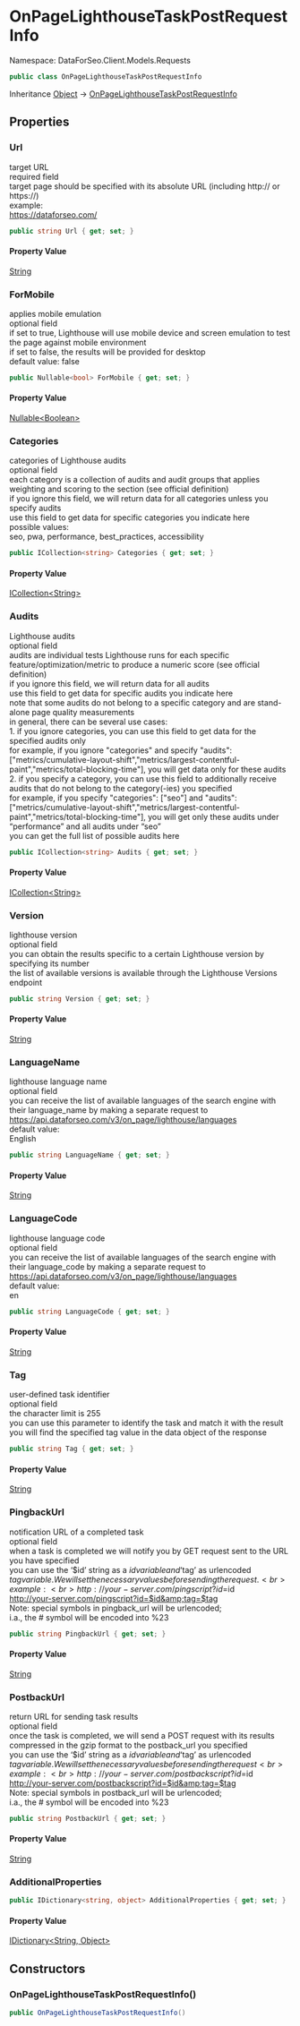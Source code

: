# OnPageLighthouseTaskPostRequestInfo

Namespace: DataForSeo.Client.Models.Requests

```csharp
public class OnPageLighthouseTaskPostRequestInfo
```

Inheritance [Object](https://docs.microsoft.com/en-us/dotnet/api/system.object) → [OnPageLighthouseTaskPostRequestInfo](./dataforseo.client.models.requests.onpagelighthousetaskpostrequestinfo.md)

## Properties

### **Url**

target URL
 <br>required field
 <br>target page should be specified with its absolute URL (including http:// or https://)
 <br>example:
 <br>https://dataforseo.com/

```csharp
public string Url { get; set; }
```

#### Property Value

[String](https://docs.microsoft.com/en-us/dotnet/api/system.string)<br>

### **ForMobile**

applies mobile emulation
 <br>optional field
 <br>if set to true, Lighthouse will use mobile device and screen emulation to test the page against mobile environment
 <br>if set to false, the results will be provided for desktop
 <br>default value: false

```csharp
public Nullable<bool> ForMobile { get; set; }
```

#### Property Value

[Nullable&lt;Boolean&gt;](https://docs.microsoft.com/en-us/dotnet/api/system.nullable-1)<br>

### **Categories**

categories of Lighthouse audits
 <br>optional field
 <br>each category is a collection of audits and audit groups that applies weighting and scoring to the section (see official definition)
 <br>if you ignore this field, we will return data for all categories unless you specify audits
 <br>use this field to get data for specific categories you indicate here
 <br>possible values:
 <br>seo, pwa, performance, best_practices, accessibility

```csharp
public ICollection<string> Categories { get; set; }
```

#### Property Value

[ICollection&lt;String&gt;](https://docs.microsoft.com/en-us/dotnet/api/system.collections.generic.icollection-1)<br>

### **Audits**

Lighthouse audits
 <br>optional field
 <br>audits are individual tests Lighthouse runs for each specific feature/optimization/metric to produce a numeric score (see official definition) 
 <br>if you ignore this field, we will return data for all audits
 <br>use this field to get data for specific audits you indicate here
 <br>note that some audits do not belong to a specific category and are stand-alone page quality measurements
 <br>in general, there can be several use cases:
 <br>1. if you ignore categories, you can use this field to get data for the specified audits only
 <br>for example, if you ignore "categories" and specify "audits": ["metrics/cumulative-layout-shift","metrics/largest-contentful-paint","metrics/total-blocking-time"], you will get data only for these audits
 <br>2. if you specify a category, you can use this field to additionally receive audits that do not belong to the category(-ies) you specified
 <br>for example, if you specify "categories": ["seo"] and "audits": ["metrics/cumulative-layout-shift","metrics/largest-contentful-paint","metrics/total-blocking-time"], you will get only these audits under “performance” and all audits under “seo”
 <br>you can get the full list of possible audits here

```csharp
public ICollection<string> Audits { get; set; }
```

#### Property Value

[ICollection&lt;String&gt;](https://docs.microsoft.com/en-us/dotnet/api/system.collections.generic.icollection-1)<br>

### **Version**

lighthouse version
 <br>optional field
 <br>you can obtain the results specific to a certain Lighthouse version by specifying its number
 <br>the list of available versions is available through the Lighthouse Versions endpoint

```csharp
public string Version { get; set; }
```

#### Property Value

[String](https://docs.microsoft.com/en-us/dotnet/api/system.string)<br>

### **LanguageName**

lighthouse language name
 <br>optional field
 <br>you can receive the list of available languages of the search engine with their language_name by making a separate request to https://api.dataforseo.com/v3/on_page/lighthouse/languages
 <br>default value:
 <br>English

```csharp
public string LanguageName { get; set; }
```

#### Property Value

[String](https://docs.microsoft.com/en-us/dotnet/api/system.string)<br>

### **LanguageCode**

lighthouse language code
 <br>optional field
 <br>you can receive the list of available languages of the search engine with their language_code by making a separate request to https://api.dataforseo.com/v3/on_page/lighthouse/languages
 <br>default value:
 <br>en

```csharp
public string LanguageCode { get; set; }
```

#### Property Value

[String](https://docs.microsoft.com/en-us/dotnet/api/system.string)<br>

### **Tag**

user-defined task identifier
 <br>optional field
 <br>the character limit is 255
 <br>you can use this parameter to identify the task and match it with the result
 <br>you will find the specified tag value in the data object of the response

```csharp
public string Tag { get; set; }
```

#### Property Value

[String](https://docs.microsoft.com/en-us/dotnet/api/system.string)<br>

### **PingbackUrl**

notification URL of a completed task
 <br>optional field
 <br>when a task is completed we will notify you by GET request sent to the URL you have specified
 <br>you can use the ‘$id’ string as a $id variable and ‘$tag’ as urlencoded $tag variable. We will set the necessary values before sending the request.
 <br>example:
 <br>http://your-server.com/pingscript?id=$id
 <br>http://your-server.com/pingscript?id=$id&amp;tag=$tag
 <br>Note: special symbols in pingback_url will be urlencoded;
 <br>i.a., the # symbol will be encoded into %23

```csharp
public string PingbackUrl { get; set; }
```

#### Property Value

[String](https://docs.microsoft.com/en-us/dotnet/api/system.string)<br>

### **PostbackUrl**

return URL for sending task results
 <br>optional field
 <br>once the task is completed, we will send a POST request with its results compressed in the gzip format to the postback_url you specified
 <br>you can use the ‘$id’ string as a $id variable and ‘$tag’ as urlencoded $tag variable. We will set the necessary values before sending the request
 <br>example:
 <br>http://your-server.com/postbackscript?id=$id
 <br>http://your-server.com/postbackscript?id=$id&amp;tag=$tag
 <br>Note: special symbols in postback_url will be urlencoded;
 <br>i.a., the # symbol will be encoded into %23

```csharp
public string PostbackUrl { get; set; }
```

#### Property Value

[String](https://docs.microsoft.com/en-us/dotnet/api/system.string)<br>

### **AdditionalProperties**

```csharp
public IDictionary<string, object> AdditionalProperties { get; set; }
```

#### Property Value

[IDictionary&lt;String, Object&gt;](https://docs.microsoft.com/en-us/dotnet/api/system.collections.generic.idictionary-2)<br>

## Constructors

### **OnPageLighthouseTaskPostRequestInfo()**

```csharp
public OnPageLighthouseTaskPostRequestInfo()
```
